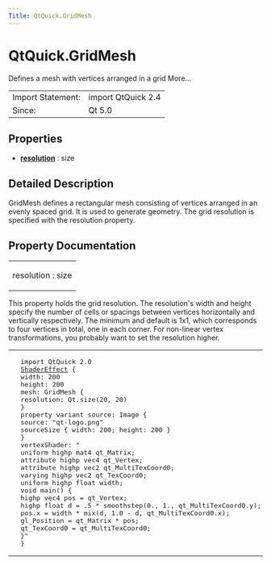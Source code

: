 ```yaml
---
Title: QtQuick.GridMesh
---
```


# QtQuick.GridMesh

<span class="subtitle"></span>
<!-- $$$GridMesh-brief -->
<p>Defines a mesh with vertices arranged in a grid More...</p>
<!-- @@@GridMesh -->
<table class="alignedsummary">
<tr><td class="memItemLeft rightAlign topAlign"> Import Statement:</td><td class="memItemRight bottomAlign"> import QtQuick 2.4</td></tr><tr><td class="memItemLeft rightAlign topAlign"> Since:</td><td class="memItemRight bottomAlign">  Qt 5.0</td></tr></table><ul>
</ul>
<h2 id="properties">Properties</h2>
<ul>
<li class="fn"><b><b><a href="#resolution-prop">resolution</a></b></b> : size</li>
</ul>
<!-- $$$GridMesh-description -->
<h2 id="details">Detailed Description</h2>
</p>
<p>GridMesh defines a rectangular mesh consisting of vertices arranged in an evenly spaced grid. It is used to generate geometry. The grid resolution is specified with the resolution property.</p>
<!-- @@@GridMesh -->
<h2>Property Documentation</h2>
<!-- $$$resolution -->
<table class="qmlname"><tr valign="top" id="resolution-prop"><td class="tblQmlPropNode"><p><span class="name">resolution</span> : <span class="type">size</span></p></td></tr></table><p>This property holds the grid resolution. The resolution's width and height specify the number of cells or spacings between vertices horizontally and vertically respectively. The minimum and default is 1x1, which corresponds to four vertices in total, one in each corner. For non-linear vertex transformations, you probably want to set the resolution higher.</p>
<table class="generic">
<tr valign="top"><td ><p class="centerAlign"><img src="https://developer.ubuntu.com/static/devportal_uploaded/4ff62f64-6d04-4168-869f-73e31c393ed1-../QtQuick.GridMesh/images/declarative-gridmesh.png" alt="" /></p></td><td ><pre class="qml">import QtQuick 2.0
<span class="type"><a href="QtQuick.ShaderEffect.md">ShaderEffect</a></span> {
<span class="name">width</span>: <span class="number">200</span>
<span class="name">height</span>: <span class="number">200</span>
<span class="name">mesh</span>: <span class="name">GridMesh</span> {
<span class="name">resolution</span>: <span class="name">Qt</span>.<span class="name">size</span>(<span class="number">20</span>, <span class="number">20</span>)
}
property <span class="type">variant</span> <span class="name">source</span>: <span class="name">Image</span> {
<span class="name">source</span>: <span class="string">&quot;qt-logo.png&quot;</span>
<span class="type">sourceSize</span> { <span class="name">width</span>: <span class="number">200</span>; <span class="name">height</span>: <span class="number">200</span> }
}
<span class="name">vertexShader</span>: <span class="string">&quot;
uniform highp mat4 qt_Matrix;
attribute highp vec4 qt_Vertex;
attribute highp vec2 qt_MultiTexCoord0;
varying highp vec2 qt_TexCoord0;
uniform highp float width;
void main() {
highp vec4 pos = qt_Vertex;
highp float d = .5 * smoothstep(0., 1., qt_MultiTexCoord0.y);
pos.x = width * mix(d, 1.0 - d, qt_MultiTexCoord0.x);
gl_Position = qt_Matrix * pos;
qt_TexCoord0 = qt_MultiTexCoord0;
}&quot;</span>
}</pre>
</td></tr>
</table>
<!-- @@@resolution -->
<br/>
